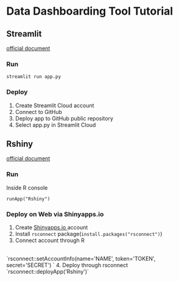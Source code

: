 # Data Dashboarding Tool Tutorial

## Streamlit

[official document](https://docs.streamlit.io/)
### Run 

`streamlit run app.py`

### Deploy

1. Create Streamlit Cloud account
2. Connect to GitHub
3. Deploy app to GitHub public repository
4. Select app.py in Streamlit Cloud

## Rshiny

[official document](https://shiny.rstudio.com/tutorial/)

### Run

Inside R console

`runApp("Rshiny")`

### Deploy on Web via Shinyapps.io 

1. Create [Shinyapps.io ](https://www.shinyapps.io/) account
2. Install `rsconnect` package(`install.packages("rsconnect")`)
3. Connect account through R 
<br>
`rsconnect::setAccountInfo(name='NAME', token='TOKEN', secret='SECRET')
`
4. Deploy through rsconnect
<br>
`rsconnect::deployApp('Rshiny')`
